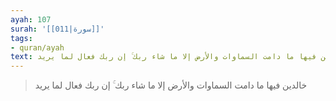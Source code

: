 ```yaml
---
ayah: 107
surah: '[[011|سورة]]'
tags:
- quran/ayah
text: خالدين فيها ما دامت السماوات والأرض إلا ما شاء ربك ۚ إن ربك فعال لما يريد
---
```

> خالدين فيها ما دامت السماوات والأرض إلا ما شاء ربك ۚ إن ربك فعال لما يريد
